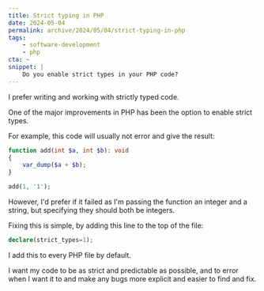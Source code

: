 ```yaml
---
title: Strict typing in PHP
date: 2024-05-04
permalink: archive/2024/05/04/strict-typing-in-php
tags:
    - software-development
    - php
cta: ~
snippet: |
    Do you enable strict types in your PHP code?
---
```


I prefer writing and working with strictly typed code.

One of the major improvements in PHP has been the option to enable strict types.

For example, this code will usually not error and give the result:

```php
function add(int $a, int $b): void
{
    var_dump($a + $b);
}

add(1, '1');
```

However, I'd prefer if it failed as I'm passing the function an integer and a string, but specifying they should both be integers.

Fixing this is simple, by adding this line to the top of the file:

```php
declare(strict_types=1);
```

I add this to every PHP file by default.

I want my code to be as strict and predictable as possible, and to error when I want it to and make any bugs more explicit and easier to find and fix.
